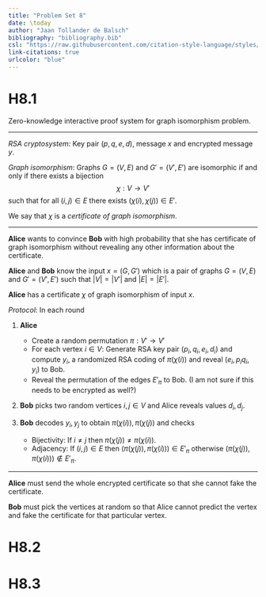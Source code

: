 ```yaml
---
title: "Problem Set 8"
date: \today
author: "Jaan Tollander de Balsch"
bibliography: "bibliography.bib"
csl: "https://raw.githubusercontent.com/citation-style-language/styles/master/harvard-anglia-ruskin-university.csl"
link-citations: true
urlcolor: "blue"
---
```

# H8.1
Zero-knowledge interactive proof system for graph isomorphism problem.

---

*RSA cryptosystem*: Key pair $(p,q,e,d)$, message $x$ and encrypted message $y$.

*Graph isomorphism*: Graphs $G=(V,E)$ and $G'=(V',E')$ are isomorphic if and only if there exists a bijection 
$$χ:V→V'$$
such that for all $(i,j)∈E$ there exists $(χ(i),χ(j))∈E'$.

We say that $χ$ is a *certificate of graph isomorphism*.

---

**Alice** wants to convince **Bob** with high probability that she has certificate of graph isomorphism without revealing any other information about the certificate.

**Alice** and **Bob** know the input $x=(G,G')$ which is a pair of graphs $G=(V,E)$ and $G'=(V',E')$ such that $|V|=|V'|$ and $|E|=|E'|.$

**Alice** has a certificate $χ$ of graph isomorphism of input $x.$

*Protocol*: In each round 

1) **Alice**

     * Create a random permutation $π:V'→V'$
     * For each vertex $i∈V$: Generate RSA key pair $(p_i,q_i,e_i,d_i)$ and compute $y_i,$ a randomized RSA coding of $π(χ(i))$ and reveal $(e_i,p_iq_i,y_i)$ to Bob.
     * Reveal the permutation of the edges $E'_π$ to Bob. (I am not sure if this needs to be encrypted as well?)

2) **Bob** picks two random vertices $i,j∈V$ and Alice reveals values $d_i,d_j.$

3) **Bob** decodes $y_i,y_j$ to obtain $π(χ(i)),π(χ(j))$ and checks

    * Bijectivity: If $i≠j$ then $π(χ(j))≠π(χ(i)).$ 
    * Adjacency: If $(i,j)∈E$ then $(π(χ(j)),π(χ(i)))∈E'_π$ otherwise $(π(χ(j)),π(χ(i)))∉E'_π.$

---

**Alice** must send the whole encrypted certificate so that she cannot fake the certificate.

**Bob** must pick the vertices at random so that Alice cannot predict the vertex and fake the certificate for that particular vertex.

# H8.2


# H8.3


<!-- # References -->